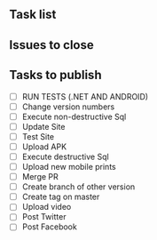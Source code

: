 ## Task list

<!-- [{code}](https://github.com/darakeon/dfm/blob/master/docs/TASKS.md#{code}) -->

## Issues to close

<!-- Put a list of issues that will be closed -->

## Tasks to publish

- [ ] RUN TESTS (.NET AND ANDROID)
- [ ] Change version numbers
- [ ] Execute non-destructive Sql
- [ ] Update Site
- [ ] Test Site
- [ ] Upload APK
- [ ] Execute destructive Sql
- [ ] Upload new mobile prints
- [ ] Merge PR
- [ ] Create branch of other version
- [ ] Create tag on master
- [ ] Upload video
- [ ] Post Twitter
- [ ] Post Facebook
